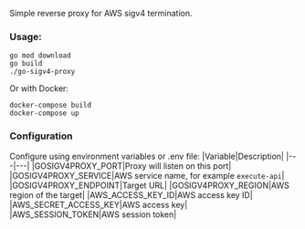 Simple reverse proxy for AWS sigv4 termination.

### Usage:
```
go mod download
go build
./go-sigv4-proxy
```

Or with Docker:
```
docker-compose build
docker-compose up
```

### Configuration
Configure using environment variables or .env file:
|Variable|Description|
|---|---|
|GOSIGV4PROXY_PORT|Proxy will listen on this port|
|GOSIGV4PROXY_SERVICE|AWS service name, for example `execute-api`|
|GOSIGV4PROXY_ENDPOINT|Target URL|
|GOSIGV4PROXY_REGION|AWS region of the target|
|AWS_ACCESS_KEY_ID|AWS access key ID|
|AWS_SECRET_ACCESS_KEY|AWS access key|
|AWS_SESSION_TOKEN|AWS session token|
